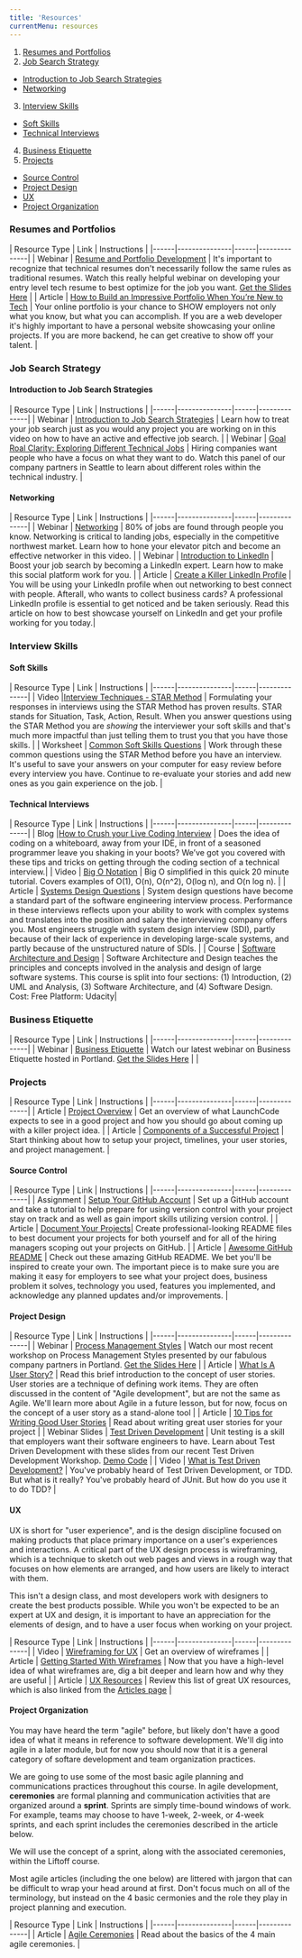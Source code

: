 ```yaml
---
title: 'Resources'
currentMenu: resources
---
```


1. [Resumes and Portfolios](#resumes-and-portfolios)
2. [Job Search Strategy](#job-search-strategy)
  * [Introduction to Job Search Strategies](#introduction-to-job-search-strategies)
  * [Networking](#networking)
3. [Interview Skills](#interview-skills)
  * [Soft Skills](#soft-skills)
  * [Technical Interviews](#technical-interviews)
4. [Business Etiquette](#business-etiquette)
5. [Projects](#projects)
  * [Source Control](#source-control)
  * [Project Design](#project-design)
  * [UX](#ux)
  * [Project Organization](#project-organization)



### Resumes and Portfolios
| Resource Type | Link | Instructions |
|------|---------------|------|--------------|
| Webinar | [Resume and Portfolio Development](https://youtu.be/llvcU9OgoV0) | It's important to recognize that technical resumes don't necessarily follow the same rules as traditional resumes. Watch this really helpful webinar on developing your entry level tech resume to best optimize for the job you want. [Get the Slides Here](https://drive.google.com/a/launchcode.org/file/d/0B0yWvnAybjd5OVVUVXVLeDVhamFBc1NsMW9PbFhMNWI0V2tZ/view?usp=sharing) |
| Article | [How to Build an Impressive Portfolio When You’re New to Tech](https://skillcrush.com/2015/03/12/impressive-tech-portfolio/) | Your online portfolio is your chance to SHOW employers not only what you know, but what you can accomplish. If you are a web developer it's highly important to have a personal website showcasing your online projects. If you are more backend, he can get creative to show off your talent. |

### Job Search Strategy

#### Introduction to Job Search Strategies
| Resource Type | Link | Instructions |
|------|---------------|------|--------------|
| Webinar | [Introduction to Job Search Strategies](https://www.youtube.com/watch?v=bOyInEczTVw&feature=youtu.be) | Learn how to treat your job search just as you would any project you are working on in this video on how to have an active and effective job search. |
| Webinar | [Goal Roal Clarity: Exploring Different Technical Jobs](https://youtu.be/5ZM6ycbmPd4) | Hiring companies want people who have a focus on what they want to do. Watch this panel of our company partners in Seattle to learn about different roles within the technical industry. |

#### Networking
| Resource Type | Link | Instructions |
|------|---------------|------|--------------|
| Webinar | [Networking](https://youtu.be/0qpLMslnumg) | 80% of jobs are found through people you know. Networking is critical to landing jobs, especially in the competitive northwest market. Learn how to hone your elevator pitch and become an effective networker in this video. |
| Webinar | [Introduction to LinkedIn](https://www.youtube.com/watch?v=z1OespySBBc&feature=youtu.be) | Boost your job search by becoming a LinkedIn expert. Learn how to make this social platform work for you. |
| Article | [Create a Killer LinkedIn Profile](https://www.linkedin.com/pulse/how-create-killer-linkedin-profile-get-you-noticed-bernard-marr/) | You will be using your LinkedIn profile when out networking to best connect with people. Afterall, who wants to collect business cards? A professional LinkedIn profile is essential to get noticed and be taken seriously. Read this article on how to best showcase yourself on LinkedIn and get your profile working for you today.|

### Interview Skills


#### Soft Skills
| Resource Type | Link | Instructions |
|------|---------------|------|--------------|
| Video |[Interview Techniques - STAR Method](https://www.youtube.com/watch?v=0nN7Q7DrI6Q) | Formulating your responses in interviews using the STAR Method has proven results. STAR stands for Situation, Task, Action, Result. When you answer questions using the STAR Method you are _showing_ the interviewer your soft skills and that's much more impactful than just telling them to trust you that you have those skills. |
| Worksheet | [Common Soft Skills Questions](https://drive.google.com/a/launchcode.org/file/d/1fkR_Grkj1v6r-N2ztVKG1IiM2G104GJx/view?usp=sharing) | Work through these common questions using the STAR Method before you have an interview. It's useful to save your answers on your computer for easy review before every interview you have. Continue to re-evaluate your stories and add new ones as you gain experience on the job. |



#### Technical Interviews
| Resource Type | Link | Instructions |
|------|---------------|------|--------------|
| Blog |[How to Crush your Live Coding Interview](https://blog.launchcode.org/how-to-crush-your-live-coding-interview/) | Does the idea of coding on a whiteboard, away from your IDE, in front of a seasoned programmer leave you shaking in your boots? We’ve got you covered with these tips and tricks on getting through the coding section of a technical interview.|
| Video | [Big O Notation](https://www.youtube.com/watch?list=PLGLfVvz_LVvReUrWr94U-ZMgjYTQ538nT&time_continue=10&v=V6mKVRU1evU) | Big O simplified in this quick 20 minute tutorial. Covers examples of O(1), O(n), O(n^2), O(log n), and O(n log n). |
| Article | [Systems Design Questions](https://hackernoon.com/top-10-system-design-interview-questions-for-software-engineers-8561290f0444) | System design questions have become a standard part of the software engineering interview process. Performance in these interviews reflects upon your ability to work with complex systems and translates into the position and salary the interviewing company offers you. Most engineers struggle with system design interview (SDI), partly because of their lack of experience in developing large-scale systems, and partly because of the unstructured nature of SDIs. |
| Course | [Software Architecture and Design](https://www.udacity.com/course/software-architecture-design--ud821) | Software Architecture and Design teaches the principles and concepts involved in the analysis and design of large software systems. This course is split into four sections: (1) Introduction, (2) UML and Analysis, (3) Software Architecture, and (4) Software Design. Cost: Free  Platform: Udacity|

### Business Etiquette

| Resource Type | Link | Instructions |
|------|---------------|------|--------------|
| Webinar | [Business Etiquette](https://youtu.be/SAD_jMyCPbU) | Watch our latest webinar on Business Etiquette hosted in Portland. [Get the Slides Here](https://drive.google.com/open?id=0B0yWvnAybjd5aFVVc2pPT0NTakJCWk9zMTNMWU9aRW9uRjBF) |
|


### Projects
| Resource Type | Link | Instructions |
|------|---------------|------|--------------|
| Article | [Project Overview](../../articles/capstone-overview/) | Get an overview of what LaunchCode expects to see in a good project and how you should go about coming up with a killer project idea. |
| Article | [Components of a Successful Project](../../articles/components-of-a-successful-project/) | Start thinking about how to setup your project, timelines, your user stories, and project management. |

#### Source Control

| Resource Type | Link | Instructions |
|------|---------------|------|--------------|
| Assignment | [Setup Your GitHub Account](../../assignments/setup/) | Set up a GitHub account and take a tutorial to help prepare for using version control with your project stay on track and as well as gain import skills utilizing version control. |
| Article | [Document Your Projects](https://guides.github.com/features/wikis/)| Create professional-looking README files to best document your projects for both yourself and for all of the hiring managers scoping out your projects on GitHub. |
| Article | [Awesome GitHub README](https://github.com/matiassingers/awesome-readme) | Check out these amazing GitHub README. We bet you'll be inspired to create your own. The important piece is to make sure you are making it easy for employers to see what your project does, business problem it solves, technology you used, features you implemented, and acknowledge any planned updates and/or improvements. |


#### Project Design

| Resource Type | Link | Instructions |
|------|---------------|------|--------------|
| Webinar | [Process Management Styles](https://youtu.be/zT1fpPe9Mfk) | Watch our most recent workshop on Process Management Styles presented by our fabulous company partners in Portland. [Get the Slides Here](https://drive.google.com/a/launchcode.org/file/d/0B0yWvnAybjd5NEhMWElLcGxna3pLVVRlNjFYU3ctMGpndkxV/view?usp=sharing) |
| Article | [What Is A User Story?](https://www.leadingagile.com/2012/07/user-story/) | Read this brief introduction to the concept of user stories. User stories are a technique of defining work items. They are often discussed in the content of "Agile development", but are not the same as Agile. We'll learn more about Agile in a future lesson, but for now, focus on the concept of a user story as a stand-alone tool |
| Article | [10 Tips for Writing Good User Stories](http://www.romanpichler.com/blog/10-tips-writing-good-user-stories/) | Read about writing great user stories for your project |
| Webinar Slides | [Test Driven Development](https://drive.google.com/file/d/1Ykhxoo8cQa2gsYfQbpetS8x8nEe9UoV5/view) | Unit testing is a skill that employers want their software engineers to have. Learn about Test Driven Development with these slides from our recent Test Driven Development Workshop. [Demo Code](https://github.com/kevcunnane/hdfsbrowser) |
| Video | [What is Test Driven Development?](https://www.youtube.com/watch?v=2Ekty7t621k) | You've probably heard of Test Driven Development, or TDD. But what is it really? You've probably heard of JUnit. But how do you use it to do TDD? |

#### UX

UX is short for "user experience", and is the design discipline focused on making products that place primary importance on a user's experiences and interactions. A critical part of the UX design process is wireframing, which is a technique to sketch out web pages and views in a rough way that focuses on how elements are arranged, and how users are likely to interact with them.

This isn't a design class, and most developers work with designers to create the best products possible. While you won't be expected to be an expert at UX and design, it is important to have an appreciation for the elements of design, and to have a user focus when working on your project.

| Resource Type | Link | Instructions |
|------|---------------|------|--------------|
| Video | [Wireframing for UX](https://www.youtube.com/watch?v=8-vTd7GRk-w) | Get an overview of wireframes |
| Article | [Getting Started With Wireframes](https://www.codementor.io/nicolesaidy/getting-started-with-wireframes-du107vuh7) | Now that you have a high-level idea of what wireframes are, dig a bit deeper and learn how and why they are useful |
| Article | [UX Resources](../../articles/ux-resources/) | Review this list of great UX resources, which is also linked from the [Articles page](../../articles/) |

#### Project Organization

You may have heard the term "agile" before, but likely don't have a good idea of what it means in reference to software development. We'll dig into agile in a later module, but for now you should now that it is a general category of softare development and team organization practices.

We are going to use some of the most basic agile planning and communications practices throughout this course. In agile development,  **ceremonies** are formal planning and communication activities that are organized around a **sprint**. Sprints are simply time-bound windows of work. For example, teams may choose to have 1-week, 2-week, or 4-week sprints, and each sprint includes the ceremonies described in the article below.

We will use the concept of a sprint, along with the associated ceremonies, within the Liftoff course.

<aside class="aside-warning" markdown="1">
Most agile articles (including the one below) are littered with jargon that can be difficult to wrap your head around at first. Don't focus much on all of the terminology, but instead on the 4 basic cermonies and the role they play in project planning and execution.
</aside>

| Resource Type | Link | Instructions |
|------|---------------|------|--------------|
| Article | [Agile Ceremonies](https://www.atlassian.com/agile/ceremonies) | Read about the basics of the 4 main agile ceremonies. |
